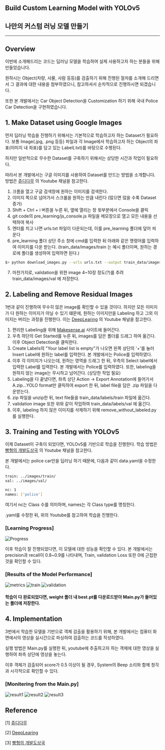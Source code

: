 ## Build Custom Learning Model with YOLOv5
## 나만의 커스텀 러닝 모델 만들기

---
## Overview

이번에 소개해드리는 코드는 딥러닝 모델을 학습하여 실제 사용하고자 하는 분들을 위해 만들었습니다.

원하시는 Object(차량, 사물, 사람 등등)를 검출하기 위해 진행된 절차를 소개해 드리면서 그 결과에 대한 내용을 첨부하였으니, 참고하셔서 순차적으로 진행하시면 되겠습니다.

또한 본 개발에서는 Car Object Detection을 Customization 하기 위해 국내 Police Car Detection을 구현하였습니다.

## 1. Make Dataset using Google Images 

먼저 딥러닝 학습을 진행하기 위해서는 기본적으로 학습하고자 하는 Dataset가 필요하다. 보통 Image(.jpg, .png 등등) 파일과 각 Image에서 학습하고자 하는 Object의 좌표(이미지 내 좌표)를 담고 있는 Label(.txt)를 바탕으로 수행된다.

하지만 일반적으로 무수한 Dataset를 구축하기 위해서는 상당한 시간과 작업이 필요하다.

따라서 본 개발에서는 구글 이미지를 사용하여 Dataset를 만드는 방법을 소개합니다. 방법은 [쥬디다무](https://www.youtube.com/watch?v=m7jwlDhsfQ4) 의 Youtube 채널을 참고한다.

1. 크롬을 열고 구글 검색창에 원하는 이미지를 검색한다.
2. 이미지 쪽으로 넘어가서 스크롤을 원하는 만큼 내린다 (많으면 많을 수록 Dataset 증가)
3. Shift + Ctrl + i 버튼을 누른 뒤, 옆에 열리는 창 윗부분에서 Console을 클릭
4. git code의 pre_learning/js_console.js 파일을 메모장으로 열고 모든 내용을 선택하여 복사
5. 엔터를 치고 나면 urls.txt 파일이 다운되는데, 이를 pre_learning 폴더에 덮어 씌운다
6. pre_learning 폴더 상단 주소 창에 cmd를 입력한 뒤 아래와 같은 명령어를 입력하여 이미지를 다운 받는다. (train_data/images/train 는 예시 폴더이며, 원하는 경로에 폴더를 생성하여 입력하면 된다.) 
```bash
$> python download_images.py --urls urls.txt --output train_data/images/train
```
7. 마찬가지로, validation을 위한 image 4~10장 정도(?)를 추려 train_data/images/val 에 저장한다.

## 2. Labeling and Remove Residual Images

1번과 같이 진행하여 무수히 많은 image를 확인할 수 있을 것이다. 하지만 모든 이미지가 다 원하는 이미지가 아닐 수 있기 떄문에, 원하는 이미지만을 Labeling 하고 그외 이미지는 버리는 과정을 진행한다.
이는 [DeepLearing](https://www.youtube.com/watch?v=GRtgLlwxpc4&t=734s) 의 Youtube 채널을 참고한다.

1. 편리한 Labeling을 위해 [Makesense.ai](https://www.makesense.ai/) 사이트에 들어간다.
2. 우측 하단의 Get Started를 누른 뒤, images를 담은 폴더를 드래그 하여 옮긴다. 이후 Object Detection을 클릭한다.
3. Create Labels의 "Your label list is empty"가 나오면 왼쪽 상단의 '+'를 눌러 Insert Label에 원하는 label를 입력한다. 본 개발에서는 Police를 입력하였다.
4. 이후 각 이미지가 나오는데, 원하는 영역을 드래그 한 뒤, 우측의 Select label에서 입력한 Label를 입력한다. 본 개발에서는 Police를 입력하였다. 또한, labeling을 원하지 않는 image는 무시하고 넘어간다. (상당한 작업 필요)
5. Labeling을 다 끝냈다면, 좌측 상단 Action -> Export Annotation에 들어가서 A.zip...YOLO format만 클릭하여 export 한 뒤, label file을 담은 .zip 파일을 다운받는다.
6. zip 파일을 unzip한 뒤, text file들을 train_data/labels/train 파일에 옮긴다.
7. validation image 또한 위와 같이 작업하여 train_data/labels/val 에 옮긴다.
8. 이후, labeling 하지 않은 이미지를 삭제하기 위해 remove_without_labeled.py를 실행한다.

## 3. Training and Testing with YOLOv5

이제 Dataset이 구축이 되었다면, YOLOv5를 기반으로 학습을 진행한다. 학습 방법은 [빵형의 개발도상국](https://www.youtube.com/watch?v=T0DO1C8uYP8&t=820s) 의 Youtube 채널을 참고한다.

본 개발에서는 police car만을 딥러닝 하기 때문에, 다음과 같이 data.yaml을 수정한다.
```bash
train: ../images/train/  
val: ../images/val/  

nc: 1  
names: ['police'] 
```
여기서 nc는 Class 수를 의미하며, names는 각 Class type를 명칭한다.

.yaml를 수정한 뒤, 위의 Youtube를 참고하여 학습을 진행한다.

### [Learning Progress]

![Progress](img/learing_process.png)

이후 학습이 잘 진행되었다면, 이 모델에 대한 성능을 확인할 수 있다. 본 개발에서는 precision과 recall이 0.8~0.9를 나타내며, Train, validation Loss 또한 0에 근접한 것을 확인할 수 있다.

### [Results of the Model Performance]

![metrics](img/metrics.PNG)
![train](img/train.PNG)
![validation](img/validation.PNG)

#### 학습이 다 완료되었다면, weight 폴더 내 best.pt를 다운로드받아 Main.py가 들어있는 폴더에 저장한다.

## 4. Implementation

3번에서 학습한 모델을 기반으로 객체 검출을 활용하기 위해, 본 개발에서는 컴퓨터 화면에서의 영상을 실시간으로 파싱하여 검출하는 코드를 작성하였다. 

실행 방법은 Main.py를 실행한 뒤, youtube에 추출하고자 하는 객체에 대한 영상을 실행하여 좌측 상단에 영상을 놓는다.

이후 객체가 검출되어 score가 0.5 이상이 될 경우, System의 Beep 소리와 함께 청각과 시각적으로 확인할 수 있다.

### [Monitering from the Main.py]

![result1](img/results.PNG)
![result2](img/results2.PNG)
![result3](img/results3.PNG)


## Reference

[1] [쥬디다무](https://www.youtube.com/watch?v=m7jwlDhsfQ4)

[2] [DeepLearing](https://www.youtube.com/watch?v=GRtgLlwxpc4&t=734s)

[3] [빵형의 개발도상국](https://www.youtube.com/watch?v=T0DO1C8uYP8&t=820s)
